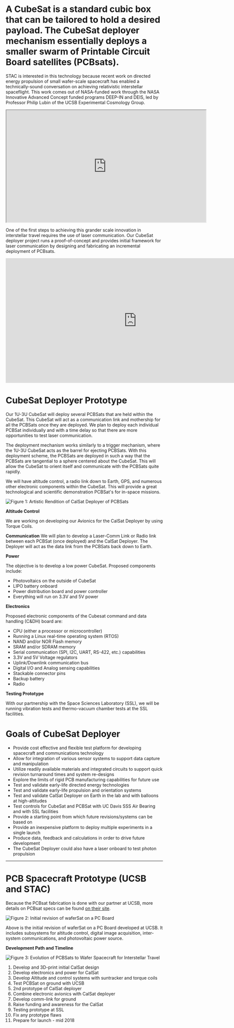 
# A CubeSat is a standard cubic box that can be tailored to hold a desired payload.  The CubeSat deployer mechanism essentially deploys a smaller swarm of Printable Circuit Board satellites (PCBsats).  

STAC is interested in this technology because recent work on directed energy propulsion of small wafer-scale spacecraft has enabled a technically-sound conversation on achieving relativistic interstellar spaceflight. This work comes out of NASA-funded work through the NASA Innovative Advanced Concept funded programs DEEP-IN and DEIS, led by Professor Philip Lubin of the UCSB Experimental Cosmology Group. 


<iframe class='embed-responsive-item' width='640' height='360' src='https://www.youtube.com/embed/AZQlrkHhN-U' allowfullscreen='allowfullscreen'>Interview of STAC Co-Founder Travis by Times Magazine</iframe>


One of the first steps to achieving this grander scale innovation in interstellar travel requires the use of laser communication.  Our CubeSat deployer project runs a proof-of-concept and provides initial framework for laser communication by designing and fabricating an incremental deployment of PCBsats.  

<iframe src='https://docs.google.com/presentation/d/e/2PACX-1vTJ9V7nJQDXD2dk_dQ_j4fP0kHx_fxCr8qzVvBEmavP0nNKXlTB_3-qC47IqC43Fb_E_TJssgIhiB4F/embed?start=false&loop=false&delayms=3000' frameborder='0' width='837' height='400' allowfullscreen='true' mozallowfullscreen='true' webkitallowfullscreen='true'>Concept of Coperations</iframe>

# CubeSat Deployer Prototype

Our 1U-3U CubeSat will deploy several PCBSats that are held within the CubeSat. This CubeSat will act as a communication link and mothership for all the PCBSats once they are deployed.  We plan to deploy each individual PCBSat individually and with a time delay so that there are more opportunities to test laser communication. 

The deployment mechanism works similarly to a trigger mechanism, where the 1U-3U CubeSat acts as the barrel for ejecting PCBSats. With this deployment scheme, the PCBSats are deployed in such a way that the PCBSats are tangential to a sphere centered about the CubeSat. This will allow the CubeSat to orient itself and communicate with the PCBSats quite rapidly. 

We will have altitude control, a radio link down to Earth, GPS, and numerous other electronic components within the CubeSat. This will provide a great technological and scientific demonstration PCBSat's for in-space missions.
 
![Figure 1: Artistic Rendition of CalSat Deployer of PCBSats](img/projects/cubesat/rendition-of-CalSat.png)


**Altitude Control**

We are working on developing our Avionics for the CalSat Deployer by using Torque Coils.

**Communication**
We will plan to develop a Laser-Comm Link or Radio link between each PCBSat (once deployed) and the CalSat Deployer. The Deployer will act as the data link from the PCBSats back down to Earth.

**Power**

The objective is to develop a low power CubeSat. Proposed components include:
- Photovoltaics on the outside of CubeSat
- LIPO battery onboard
- Power distribution board and power controller
- Everything will run on 3.3V and 5V power

**Electronics**

Proposed electronic components of the Cubesat command and data handling (C&DH) board are:

- CPU (either a processor or microcontroller)
- Running a Linux real-time operating system (RTOS)
- NAND and/or NOR Flash memory
- SRAM and/or SDRAM memory
- Serial communication (SPI, I2C, UART, RS-422, etc.) capabilities
- 3.3V and 5V Voltage regulators
- Uplink/Downlink communication bus
- Digital I/O and Analog sensing capabilities
- Stackable connector pins
- Backup battery
- Radio

**Testing Prototype**

With our partnership with the Space Sciences Laboratory (SSL), we will be running vibration tests and thermo-vacuum chamber tests at the SSL facilities.

# Goals of CubeSat Deployer

- Provide cost effective and flexible test platform for developing spacecraft and communications technology
- Allow for integration of various sensor systems to support data capture and manipulation
- Utilize readily available materials and integrated circuits to support quick revision turnaround times and system re-designs
- Explore the limits of rigid PCB manufacturing capabilities for future use
- Test and validate early-life directed energy technologies
- Test and validate early-life propulsion and orientation systems
- Test and validate CalSat Deployer on Earth in the lab and with balloons at high-altitudes
- Test controls for CubeSat and PCBSat with UC Davis SSS Air Bearing and with SSL facilities
- Provide a starting point from which future revisions/systems can be based on
- Provide an inexpensive platform to deploy multiple experiments in a single launch
- Produce data, feedback and calculations in order to drive future development
- The CubeSat Deployer could also have a laser onboard to test photon propulsion

---

# PCB Spacecraft Prototype (UCSB and STAC)

Because the PCBsat fabrication is done with our partner at UCSB, more details on PCBsat specs can be found [on their site](http://www.deepspace.ucsb.edu/projects/wafer-scale-spacecraft-development).

![Figure 2: Initial revision of waferSat on a PC Board](img/projects/cubesat/waferSat1.png)

Above is the initial revision of waferSat on a PC Board developed at UCSB. It includes subsystems for altitude control, digital image acquisition, inter-system communications, and photovoltaic power source.

**Development Path and Timeline**

![Figure 3: Evolution of PCBSats to Wafer Spacecraft for Interstellar Travel](img/projects/cubesat/evolution-of-PCBSats.png)


1. Develop and 3D-print initial CalSat design
2. Develop electronics and power for CalSat
3. Develop Altitude and control systems with suntracker and torque coils
4. Test PCBSat on ground with UCSB
5. 2nd prototype of CalSat deployer
6. Combine electronic avionics with CalSat deployer
7. Develop comm-link for ground
8. Raise funding and awareness for the CalSat
9. Testing prototype at SSL
10. Fix any prototype flaws
11. Prepare for launch - mid 2018
